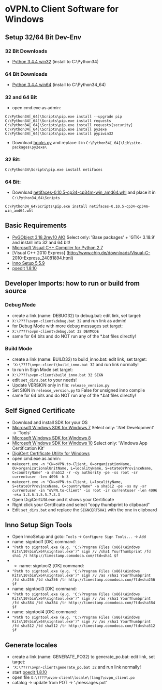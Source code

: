 
# oVPN.to Client Software for Windows

## Setup 32/64 Bit Dev-Env
### 

### 32 Bit Downloads
+ [Python 3.4.4 win32](https://www.python.org/ftp/python/3.4.4/python-3.4.4.msi) (install to C:\Python34)

### 64 Bit Downloads
+ [Python 3.4.4 win64](https://www.python.org/ftp/python/3.4.4/python-3.4.4.amd64.msi) (install to C:\Python34_64)


### 32 and 64 Bit
+ open cmd.exe as admin:
```
C:\Python34[_64]\Scripts\pip.exe install --upgrade pip
C:\Python34[_64]\Scripts\pip.exe install requests
C:\Python34[_64]\Scripts\pip.exe install requests[security]
C:\Python34[_64]\Scripts\pip.exe install py2exe
C:\Python34[_64]\Scripts\pip.exe install pypiwin32
```
+ Download [hooks.py](else/python/hooks.py) and replace it in ```C:\Python34[_64]\lib\site-packages\py2exe\```

### 32 Bit:
```
C:\Python34\Scripts\pip.exe install netifaces
```


### 64 Bit:
+ Download [netifaces-0.10.5-cp34-cp34m-win_amd64.whl](else/python/netifaces-0.10.5-cp34-cp34m-win_amd64.whl) and place it in ```C:\Python34_64\Scripts```
```
C:\Python34_64\Scripts\pip.exe install netifaces-0.10.5-cp34-cp34m-win_amd64.whl
```

## Basic Requirements
+ [PyGObject 3.18.2rev10 AIO](https://sourceforge.net/projects/pygobjectwin32/files/pygi-aio-3.18.2_rev10-setup_84c21bc2679ff32e73de38cbaa6ef6d30c628ae5.exe/download) Select only: 'Base packages' + 'GTK+ 3.18.9' and install into 32 and 64 bit!
+ [Microsoft Visual C++ Compiler for Python 2.7](http://www.microsoft.com/en-us/download/details.aspx?id=44266)
+ [Visual C++ 2010 Express] (http://www.chip.de/downloads/Visual-C-2010-Express_24081894.html)
+ [Inno Setup 5.5.9](http://www.jrsoftware.org/download.php/is.exe)
+ [poedit 1.8.10](https://download.poedit.net/Poedit-1.8.10-setup.exe)

## Developer Imports: how to run or build from source
### Debug Mode
+ create a link (name: DEBUG32) to debug.bat: edit link, set target:
+ ```X:\????\ovpn-client\debug.bat 32``` and run link as admin!
+ for Debug Mode with more debug messages set target:
+ ```X:\????\ovpn-client\debug.bat 32 DEVMODE```
+ same for 64 bits and do NOT run any of the *.bat files directly!

### Build Mode
+ create a link (name: BUILD32) to build_inno.bat: edit link, set target:
+ ```'X:\????\ovpn-client\build_inno.bat 32``` and run link normally!
+ to run in Sign Mode set target:
+ ```X:\????\ovpn-client\build_inno.bat 32 SIGN```
+ edit ```set_dirs.bat``` to your needs!
+ Update VERSION only in file: ```release_version.py```
+ Set SIGN in ```release_version.py``` to False for unsigned inno compile
+ same for 64 bits and do NOT run any of the *.bat files directly!

## Self Signed Certificate
+ Download and install SDK for your OS 
+ [Microsoft Windows SDK for Windows 7](https://download.microsoft.com/download/A/6/A/A6AC035D-DA3F-4F0C-ADA4-37C8E5D34E3D/winsdk_web.exe) Select only: '.Net Development' -> 'Tools'
+ [Microsoft Windows SDK for Windows 8](https://go.microsoft.com/fwlink/p/?LinkId=226658)
+ [Microsoft Windows SDK for Windows 10](https://go.microsoft.com/fwlink/p/?LinkID=698771) Select only: 'Windows App Certification Kit'
+ [DigiCert Certificate Utility for Windows](https://www.digicert.com/util/DigiCertUtil.zip)
+ open cmd.exe as admin:
+ ```makecert.exe -n "CN=oVPN.to-Client, O=organizationName, OU=organizationalUnitName, L=localityName, S=stateOrProvinceName, C=countryName" -a sha512 -r -cy authority -pe -ss root -sr currentuser -len 4096 -h 3```
+ ```makecert.exe -n "CN=oVPN.to-Client, L=localityName, S=stateOrProvinceName, C=countryName" -a sha512 -pe -ss my -sr currentuser -in "oVPN.to-Client" -is root -ir currentuser -len 4096 -eku 1.3.6.1.5.5.7.3.3```
+ Open DigiCertUtil.exe and it shows your Certificate
+ Right click your Certificate and select "copy thumbprint to clipboard"
+ Edit ```set_dirs.bat``` and replace the ```SIGNCERTSHA1``` with the one in clipboard

## Inno Setup Sign Tools
+ Open InnoSetup and goto: ```Tools``` -> ```Configure Sign Tools...``` -> ```Add```
+ name: signtool1 [OK] command:
+ ```"Path to signtool.exe (e.g. 'C:\Program Files (x86)\Windows Kits\10\bin\x64\signtool.exe')" sign /v /sha1 YourThumbprint /fd sha1 /t http://timestamp.comodoca.com/?td=sha1 $f```
+ + name: signtool2 [OK] command:
+ ```"Path to signtool.exe (e.g. 'C:\Program Files (x86)\Windows Kits\10\bin\x64\signtool.exe')" sign /v /as /sha1 YourThumbprint /fd sha256 /td sha256 /tr http://timestamp.comodoca.com/?td=sha256 $f```
+ name: signtool3 [OK] command:
+ ```"Path to signtool.exe (e.g. 'C:\Program Files (x86)\Windows Kits\10\bin\x64\signtool.exe')" sign /v /as /sha1 YourThumbprint /fd sha384 /td sha384 /tr http://timestamp.comodoca.com/?td=sha384 $f```
+ name: signtool4 [OK] command:
+ ```"Path to signtool.exe (e.g. 'C:\Program Files (x86)\Windows Kits\10\bin\x64\signtool.exe')" sign /v /as /sha1 YourThumbprint /fd sha512 /td sha512 /tr http://timestamp.comodoca.com/?td=sha512 $f```

## Generate locales
+ create a link (name: GENERATE_PO32) to generate_po.bat: edit link, set target:
+ ```'X:\????\ovpn-client\generate_po.bat 32``` and run link normally!
+ start [poedit 1.8.10](https://download.poedit.net/Poedit-1.8.10-setup.exe)
+ open file ```X:\????\ovpn-client\locale\[lang]\ovpn_client.po```
+ catalog -> update from POT -> './messages.pot'
